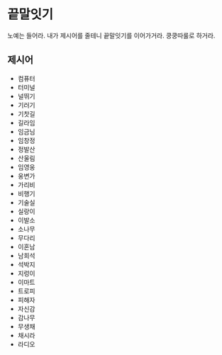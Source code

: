 # 끝말잇기

노예는 들어라. 내가 제시어를 줄테니 끝말잇기를 이어가거라.
쿵쿵따룰로 하거라.

## 제시어

- 컴퓨터
- 터미널
- 널뛰기
- 기러기
- 기찻길
- 길라임
- 임금님
- 임창정
- 정발산
- 산울림
- 임영웅
- 웅변가
- 가리비
- 비행기
- 기술실
- 실랑이
- 이발소
- 소나무
- 무다리
- 이혼남
- 남희석
- 석박지
- 지렁이
- 이마트
- 트로피
- 피해자
- 자신감
- 감나무
- 무생채
- 채시라
- 라디오
